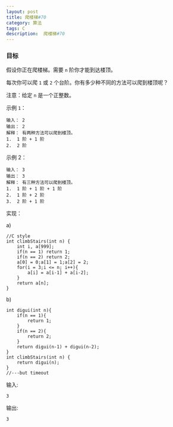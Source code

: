 ```yaml
---
layout: post
title: 爬楼梯#70
category: 算法
tags: C
description:  爬楼梯#70
--- 
```


### 目标

假设你正在爬楼梯。需要 `n` 阶你才能到达楼顶。

每次你可以爬 `1` 或 `2` 个台阶。你有多少种不同的方法可以爬到楼顶呢？

注意：给定 `n` 是一个正整数。

示例 `1`：

	输入： 2
	输出： 2
	解释： 有两种方法可以爬到楼顶。
	1.  1 阶 + 1 阶
	2.  2 阶
	
示例 2：

	输入： 3
	输出： 3
	解释： 有三种方法可以爬到楼顶。
	1.  1 阶 + 1 阶 + 1 阶
	2.  1 阶 + 2 阶
	3.  2 阶 + 1 阶

实现：

a)

	//C style
	int climbStairs(int n) {
	    int i, a[999];
	    if(n == 1) return 1;
	    if(n == 2) return 2;
	    a[0] = 0;a[1] = 1;a[2] = 2;
	    for(i = 3;i <= n; i++){
	        a[i] = a[i-1] + a[i-2];
	    }
	    return a[n];
	}
	
b)

	int digui(int n){
	    if(n == 1){
	        return 1;
	    }
	    if(n == 2){
	        return 2;
	    }
	    return digui(n-1) + digui(n-2);
	}
	int climbStairs(int n) {
	    return digui(n);
	}
	//---but timeout

输入:

	3
	
输出:

	3

